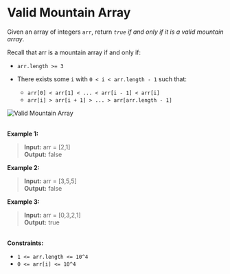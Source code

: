 # Valid Mountain Array

Given an array of integers `arr`, return *`true` if and only if it is a valid mountain array*.

Recall that arr is a mountain array if and only if:

- `arr.length >= 3`

- There exists some `i` with `0 < i < arr.length - 1` such that:
  - `arr[0] < arr[1] < ... < arr[i - 1] < arr[i]`
  - `arr[i] > arr[i + 1] > ... > arr[arr.length - 1]`

![Valid Mountain Array](https://assets.leetcode.com/uploads/2019/10/20/hint_valid_mountain_array.png)

\
**Example 1:**

> **Input:** arr = [2,1]\
> **Output:** false

**Example 2:**

> **Input:** arr = [3,5,5]\
> **Output:** false

**Example 3:**

> **Input:** arr = [0,3,2,1]\
> **Output:** true

\
**Constraints:**

- `1 <= arr.length <= 10^4`
- `0 <= arr[i] <= 10^4`
